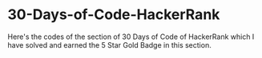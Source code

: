 # 30-Days-of-Code-HackerRank
Here's the codes of the section of 30 Days of Code of HackerRank which I have solved and earned the 5 Star Gold Badge in this section.
